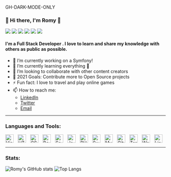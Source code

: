 #
GH-DARK-MODE-ONLY
### 👋 Hi there, I'm Romy 👋
![](https://hit.yhype.me/github/profile?user_id=romyklk) 
![](https://img.shields.io/github/followers/romyklk?style=social) 
![](https://img.shields.io/twitter/follow/romyklk?style=social)
![](https://img.shields.io/github/watchers/romyklk/romyklk?style=social)
![](https://img.shields.io/github/last-commit/romyklk/romyklk?style=social)
![](https://img.shields.io/github/contributors/romyklk/romyklk?style=social)

#### I'm a Full Stack Developer . I love to learn and share my knowledge with others as public as possible. 

- 🔭 I’m currently working on a Symfony!
- 🌱 I’m currently learning everything 🤣
- 👯 I’m looking to collaborate with other content creators
- 🥅 2021 Goals: Contribute more to Open Source projects
- ⚡ Fun fact: I love to travel and play online games
- 📫 How to reach me: 
    - [LinkedIn](https://www.linkedin.com/in/romuald-kouleko/)
    - [Twitter](https://twitter.com/romyklk)
    - [Email](mailto:romyklk1610@gmail.com)

<hr />

### Languages and Tools:

<div style="display: flex; justify-content: space-between; align-items: center; flex-wrap: wrap;">
<img alt="Visual studio code" width="26px" style="margin-right:10px" src="https://cdn.jsdelivr.net/gh/devicons/devicon/icons/vscode/vscode-original.svg" />
<img alt="HTML5" width="26px" style="margin-right:10px" src="https://cdn.jsdelivr.net/gh/devicons/devicon/icons/html5/html5-plain.svg" />
<img alt="CSS3" width="26px" style="margin-right:10px" src="https://cdn.jsdelivr.net/gh/devicons/devicon/icons/css3/css3-plain.svg" />
<img alt="Bootstrap" width="26px" style="margin-right:10px" src="https://cdn.jsdelivr.net/gh/devicons/devicon/icons/bootstrap/bootstrap-plain.svg" />
<img alt="Sass" width="26px" style="margin-right:10px" src="https://cdn.jsdelivr.net/gh/devicons/devicon/icons/sass/sass-original.svg" />
<img alt="JavaScript" width="26px" style="margin-right:10px" src="https://cdn.jsdelivr.net/gh/devicons/devicon/icons/javascript/javascript-original.svg" />
<img alt="PHP" width="26px" style="margin-right:10px" src="https://cdn.jsdelivr.net/gh/devicons/devicon/icons/php/php-original.svg" />
<img alt="Symfony" width="26px" style="margin-right:10px" src="https://cdn.jsdelivr.net/gh/devicons/devicon/icons/symfony/symfony-original.svg" />
<img alt="MySQL" width="26px" style="margin-right:10px" src="https://seeklogo.com/images/M/mysql-logo-69B39F7D18-seeklogo.com.png" />
<img alt="Git" width="26px" style="margin-right:10px" src="https://cdn.jsdelivr.net/gh/devicons/devicon/icons/git/git-plain.svg" />
<img alt="Terminal" width="26px" style="margin-right:10px" src="https://seeklogo.com/images/T/terminal-logo-D3918B1E3A-seeklogo.com.png" />
<img alt="WordPress" width="26px" style="margin-right:10px" src="https://cdn.jsdelivr.net/gh/devicons/devicon/icons/wordpress/wordpress-plain.svg" />
<img alt="Linux" width="26px" style="margin-right:10px" src="https://seeklogo.com/images/U/ubuntu-logo-8FDEC6A07B-seeklogo.com.png" />

</div>
    


<hr />

### Stats:
![Romy's GitHub stats](https://github-readme-stats.vercel.app/api?username=romyklk&show_icons=true&theme=radical&count_private=true&include_all_commits=true)
![Top Langs](https://github-readme-stats.vercel.app/api/top-langs/?username=romyklk&layout=compact&theme=radical)

